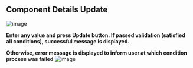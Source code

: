 ## Component Details Update

![image](https://user-images.githubusercontent.com/35042430/160862125-0f30e87e-2fa7-4e98-af8a-1981b0a8110d.png)

__Enter any value and press Update button. If passed validation (satisfied all conditions), successful message is displayed.__

__Otherwise, error message is displayed to inform user at which condition process was failed__
![image](https://user-images.githubusercontent.com/35042430/160862209-8f1a755f-cad2-44cd-9153-417ea20aa870.png)
